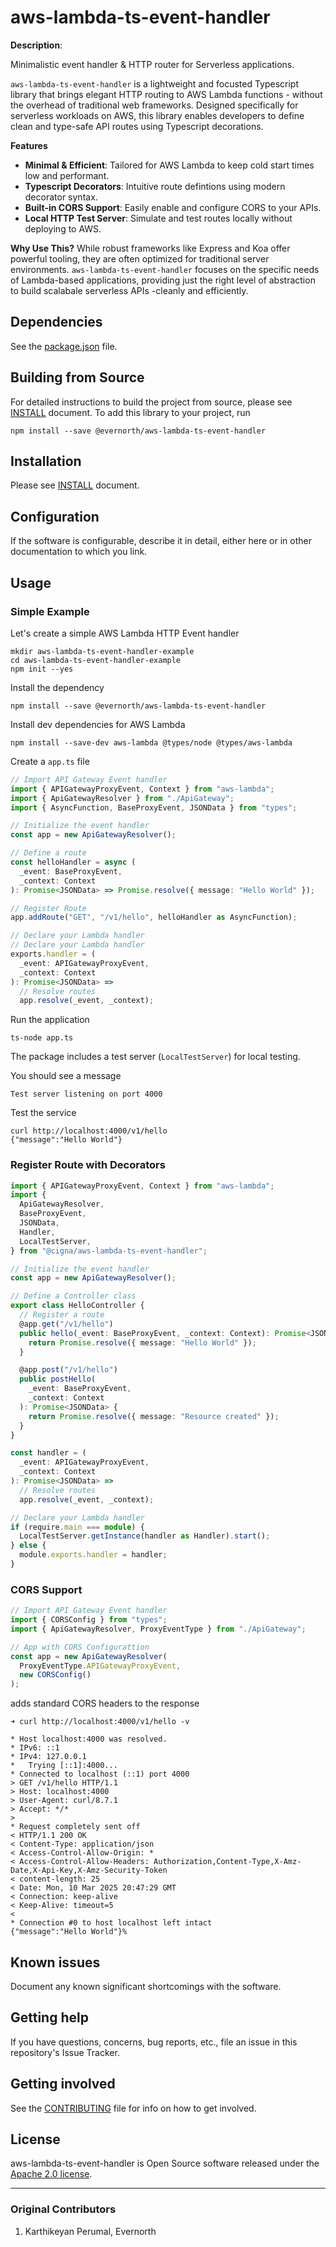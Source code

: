 # aws-lambda-ts-event-handler

**Description**:

Minimalistic event handler & HTTP router for Serverless applications.

`aws-lambda-ts-event-handler` is a lightweight and focusted Typescript library that brings elegant HTTP routing to AWS Lambda functions - without the overhead of traditional web frameworks.
Designed specifically for serverless workloads on AWS, this library enables developers to define clean and type-safe API routes using Typescript decorations.

**Features**

- **Minimal & Efficient**: Tailored for AWS Lambda to keep cold start times low and performant.
- **Typescript Decorators**: Intuitive route defintions using modern decorator syntax.
- **Built-in CORS Support**: Easily enable and configure CORS to your APIs.
- **Local HTTP Test Server**: Simulate and test routes locally without deploying to AWS.

**Why Use This?**
While robust frameworks like Express and Koa offer powerful tooling, they are often optimized for traditional server environments. `aws-lambda-ts-event-handler` focuses on the specific needs of Lambda-based applications, providing just the right level of abstraction to build scalabale serverless APIs -cleanly and efficiently.

## Dependencies

See the [package.json](./package.json) file.

## Building from Source

For detailed instructions to build the project from source, please see [INSTALL](INSTALL.md) document. To add this library to your project, run

```shell
npm install --save @evernorth/aws-lambda-ts-event-handler
```

## Installation

Please see [INSTALL](INSTALL.md) document.

## Configuration

If the software is configurable, describe it in detail, either here or in other documentation to which you link.

## Usage

### Simple Example

Let's create a simple AWS Lambda HTTP Event handler

```shell
mkdir aws-lambda-ts-event-handler-example
cd aws-lambda-ts-event-handler-example
npm init --yes
```

Install the dependency

```shell
npm install --save @evernorth/aws-lambda-ts-event-handler
```

Install dev dependencies for AWS Lambda

```shell
npm install --save-dev aws-lambda @types/node @types/aws-lambda
```

Create a `app.ts` file

```typescript
// Import API Gateway Event handler
import { APIGatewayProxyEvent, Context } from "aws-lambda";
import { ApiGatewayResolver } from "./ApiGateway";
import { AsyncFunction, BaseProxyEvent, JSONData } from "types";

// Initialize the event handler
const app = new ApiGatewayResolver();

// Define a route
const helloHandler = async (
  _event: BaseProxyEvent,
  _context: Context
): Promise<JSONData> => Promise.resolve({ message: "Hello World" });

// Register Route
app.addRoute("GET", "/v1/hello", helloHandler as AsyncFunction);

// Declare your Lambda handler
// Declare your Lambda handler
exports.handler = (
  _event: APIGatewayProxyEvent,
  _context: Context
): Promise<JSONData> =>
  // Resolve routes
  app.resolve(_event, _context);
```

Run the application

```shell
ts-node app.ts
```

The package includes a test server (`LocalTestServer`) for local testing.

You should see a message

```shell
Test server listening on port 4000
```

Test the service

```shell
curl http://localhost:4000/v1/hello
{"message":"Hello World"}
```

### Register Route with Decorators

```typescript
import { APIGatewayProxyEvent, Context } from "aws-lambda";
import {
  ApiGatewayResolver,
  BaseProxyEvent,
  JSONData,
  Handler,
  LocalTestServer,
} from "@cigna/aws-lambda-ts-event-handler";

// Initialize the event handler
const app = new ApiGatewayResolver();

// Define a Controller class
export class HelloController {
  // Register a route
  @app.get("/v1/hello")
  public hello(_event: BaseProxyEvent, _context: Context): Promise<JSONData> {
    return Promise.resolve({ message: "Hello World" });
  }

  @app.post("/v1/hello")
  public postHello(
    _event: BaseProxyEvent,
    _context: Context
  ): Promise<JSONData> {
    return Promise.resolve({ message: "Resource created" });
  }
}

const handler = (
  _event: APIGatewayProxyEvent,
  _context: Context
): Promise<JSONData> =>
  // Resolve routes
  app.resolve(_event, _context);

// Declare your Lambda handler
if (require.main === module) {
  LocalTestServer.getInstance(handler as Handler).start();
} else {
  module.exports.handler = handler;
}
```

### CORS Support

```typescript
// Import API Gateway Event handler
import { CORSConfig } from "types";
import { ApiGatewayResolver, ProxyEventType } from "./ApiGateway";

// App with CORS Configurattion
const app = new ApiGatewayResolver(
  ProxyEventType.APIGatewayProxyEvent,
  new CORSConfig()
);
```

adds standard CORS headers to the response

```shell
➜ curl http://localhost:4000/v1/hello -v

* Host localhost:4000 was resolved.
* IPv6: ::1
* IPv4: 127.0.0.1
*   Trying [::1]:4000...
* Connected to localhost (::1) port 4000
> GET /v1/hello HTTP/1.1
> Host: localhost:4000
> User-Agent: curl/8.7.1
> Accept: */*
>
* Request completely sent off
< HTTP/1.1 200 OK
< Content-Type: application/json
< Access-Control-Allow-Origin: *
< Access-Control-Allow-Headers: Authorization,Content-Type,X-Amz-Date,X-Api-Key,X-Amz-Security-Token
< content-length: 25
< Date: Mon, 10 Mar 2025 20:47:29 GMT
< Connection: keep-alive
< Keep-Alive: timeout=5
<
* Connection #0 to host localhost left intact
{"message":"Hello World"}%
```

## Known issues

Document any known significant shortcomings with the software.

## Getting help

If you have questions, concerns, bug reports, etc., file an issue in this repository's Issue Tracker.

## Getting involved

See the [CONTRIBUTING](CONTRIBUTING.md) file for info on how to get involved.

## License

aws-lambda-ts-event-handler is Open Source software released under the [Apache 2.0 license](https://www.apache.org/licenses/LICENSE-2.0.html).

---

### Original Contributors

1. Karthikeyan Perumal, Evernorth

